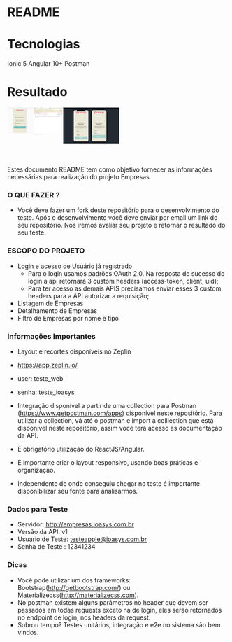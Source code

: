 # README

# Tecnologias

Ionic 5
Angular 10+
Postman

# Resultado

<img src ='https://github.com/GabrielMorais99/ioasys-repo/blob/main/myApp/src/assets/img/login-sucess.PNG' width="128" align="left" >

<img src ='https://github.com/GabrielMorais99/ioasys-repo/blob/main/myApp/src/assets/img/app-body.PNG' width="128" align="left" >
<br><br><br><br><br><br><br>

Estes documento README tem como objetivo fornecer as informações necessárias para realização do projeto Empresas.

### O QUE FAZER ?

-   Você deve fazer um fork deste repositório para o desenvolvimento do teste. Após o desenvolvimento você deve enviar por email um link do seu repositório. Nós iremos avaliar seu projeto e retornar o resultado do seu teste.

### ESCOPO DO PROJETO

-   Login e acesso de Usuário já registrado
    -   Para o login usamos padrões OAuth 2.0. Na resposta de sucesso do login a api retornará 3 custom headers (access-token, client, uid);
    -   Para ter acesso as demais APIS precisamos enviar esses 3 custom headers para a API autorizar a requisição;
-   Listagem de Empresas
-   Detalhamento de Empresas
-   Filtro de Empresas por nome e tipo

### Informações Importantes

-   Layout e recortes disponíveis no Zeplin
-   https://app.zeplin.io/
-   user: teste_web
-   senha: teste_ioasys

-   Integração disponível a partir de uma collection para Postman (https://www.getpostman.com/apps) disponível neste repositório. Para utilizar a collection, vá até o postman e import a colllection que está disponível neste repositório, assim você terá acesso as documentação da API.

-   É obrigatório utilização do ReactJS/Angular.

-   É importante criar o layout responsivo, usando boas práticas e organização.

-   Independente de onde conseguiu chegar no teste é importante disponibilizar seu fonte para analisarmos.

### Dados para Teste

-   Servidor: http://empresas.ioasys.com.br
-   Versão da API: v1
-   Usuário de Teste: testeapple@ioasys.com.br
-   Senha de Teste : 12341234

### Dicas

-   Você pode utilizar um dos frameworks: Bootstrap(http://getbootstrap.com/) ou Materializecss(http://materializecss.com).
-   No postman existem alguns parâmetros no header que devem ser passados em todas requests exceto na de login, eles serão retornados no endpoint de login, nos headers da request.
-   Sobrou tempo? Testes unitários, integração e e2e no sistema são bem vindos.

